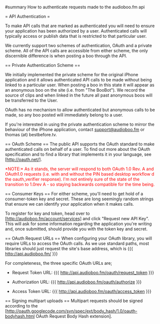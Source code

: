 #summary How to authenticate requests made to the audioboo.fm api

= API Authentication =

To make API calls that are marked as authenticated you will need to ensure your application has been authorized by a user. Authenticated calls will typically access or publish data that is restricted to that particular user.

We currently support two schemes of authentication, OAuth and a private scheme. All of the API calls are accessible from either scheme, the only discernible difference is when posting a boo through the API.

== Private Authentication Scheme == 

We initially implemented the private scheme for the original iPhone application and it allows authenticated API calls to be made without being linked to a particular user. When posting a boo in this state it will appear as an anonymous boo on the site (i.e. from "The BooBot"). We record the source of clips and when linked in the future all past anonymous boos will be transferred to the User.

OAuth has no mechanism to allow authenticated but anonymous calls to be made, so any boo posted will immediately belong to a user.

If you're interested in using the private authentication scheme to mirror the behaviour of the iPhone application, contact support@audioboo.fm or thomas (at) bestbefore.tv.

== OAuth Scheme == 
The public API supports the OAuth standard to make authenticated calls on behalf of a user. To find out more about the OAuth specification and to find a library that implements it in your language, see [http://oauth.net/].

<font color=red>
*NOTE:* As it stands, the server will respond to both OAuth 1.0 Rev. A and OAuth1.0 requests (i.e. with and without the PIN based desktop workflow d the oauth_verifier response). I'm not entirely sure of the state of the transition to 1.0rev A - so staying backwards compatible for the time being.
</font>

== Consumer Keys == 
For either scheme, you'll need to get hold of a consumer-token key and secret. These are long seemingly random strings that ensure we can identify your application when it makes calls.

To register for key and token, head over to [http://audioboo.fm/account/services] and click "Request new API Key". This will ask for some information regarding the application you're writing and, once submitted, should provide you with the token key and secret.

== OAuth Request URLs == 
When configuring your OAuth library, you will require URLs to access the OAuth calls. As we use standard paths, most libraries should just request the site's base address, which is 
{{{
http://api.audioboo.fm/
}}}


For completeness, the three specific OAuth URLs are;

* Request Token URL:
{{{
http://api.audioboo.fm/oauth/request_token
}}}

* Authorization URL:
{{{
http://api.audioboo.fm/oauth/authorize
}}}

* Access Token URL:
{{{
http://api.audioboo.fm/oauth/access_token
}}}

== Signing multipart uploads ==
Multipart requests should be signed according to the [http://oauth.googlecode.com/svn/spec/ext/body_hash/1.0/oauth-bodyhash.html OAuth Request Body Hash extension].